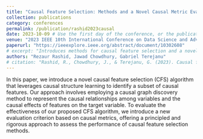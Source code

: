 ```yaml
---
title: "Causal Feature Selection: Methods and a Novel Causal Metric Evaluation Framework"
collection: publications
category: conferences
permalink: /publication/rashid2023causal
date: 2023-10-09 # Use the first day of the conference, or the publication date if you know it
venue: "2023 IEEE 10th International Conference on Data Science and Advanced Analytics (DSAA)"
paperurl: "https://ieeexplore.ieee.org/abstract/document/10302608" 
# excerpt: "Introduces methods for causal feature selection and a novel evaluation framework for causal metrics."
authors: "Rezaur Rashid, Jawad Chowdhury, Gabriel Terejanu"
# citation: "Rashid, R., Chowdhury, J., & Terejanu, G. (2023). Causal feature selection: Methods and a novel causal metric evaluation framework. In <i>2023 IEEE 10th International Conference on Data Science and Advanced Analytics (DSAA)</i> (pp. 1–9). IEEE."
---
```

In this paper, we introduce a novel causal feature selection (CFS) algorithm that leverages causal structure learning to identify a subset of causal features. Our approach involves employing a causal graph discovery method to represent the causal relationships among variables and the causal effects of features on the target variable. To evaluate the effectiveness of our proposed CFS algorithm, we introduce a new evaluation criterion based on causal metrics, offering a principled and rigorous approach to assess the performance of causal feature selection methods. 